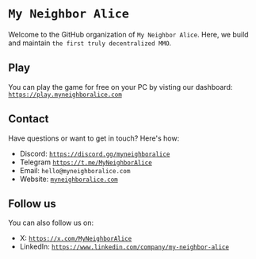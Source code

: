 # `My Neighbor Alice`

Welcome to the GitHub organization of `My Neighbor Alice`. Here, we build and maintain `the first truly decentralized MMO`.

## Play
You can play the game for free on your PC by visting our dashboard: [`https://play.myneighboralice.com`](https://play.myneighboralice.com)

## Contact

Have questions or want to get in touch? Here's how:

-  Discord: [`https://discord.gg/myneighboralice`](https://discord.gg/myneighboralice)
-  Telegram [`https://t.me/MyNeighborAlice`](https://t.me/MyNeighborAlice)
-  Email: `hello@myneighboralice.com`
-  Website: [`myneighboralice.com`](myneighboralice.com)

## Follow us

You can also follow us on:
-  X: [`https://x.com/MyNeighborAlice`](https://x.com/MyNeighborAlice)
-  LinkedIn: [`https://www.linkedin.com/company/my-neighbor-alice`](https://www.linkedin.com/company/my-neighbor-alice)
